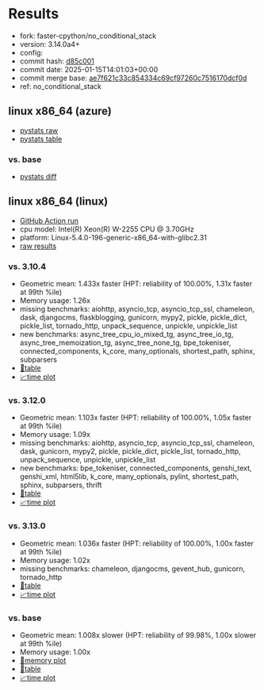 # Results

- fork: faster-cpython/no_conditional_stack
- version: 3.14.0a4+
- config: 
- commit hash: [d85c001](https://github.com/faster%2dcpython/cpython/commit/d85c001)
- commit date: 2025-01-15T14:01:03+00:00
- commit merge base: [ae7f621c33c854334c69cf97260c7516170dcf0d](https://github.com/python/cpython/commit/ae7f621c33c854334c69cf97260c7516170dcf0d)
- ref: no_conditional_stack

## linux x86_64 (azure)

- [pystats raw](bm-20250115-azure-x86_64-faster%252dcpython-no_conditional_stack-3.14.0a4%2B-d85c001-pystats.json)
- [pystats table](bm-20250115-azure-x86_64-faster%252dcpython-no_conditional_stack-3.14.0a4%2B-d85c001-pystats.md)

### vs. base

- [pystats diff](bm-20250115-azure-x86_64-faster%252dcpython-no_conditional_stack-3.14.0a4%2B-d85c001-pystats-vs-base.md)

## linux x86_64 (linux)

- [GitHub Action run](https://github.com/faster-cpython/benchmarking/actions/runs/12789933078)
- cpu model: Intel(R) Xeon(R) W-2255 CPU @ 3.70GHz
- platform: Linux-5.4.0-196-generic-x86_64-with-glibc2.31
- [raw results](bm-20250115-linux-x86_64-faster%252dcpython-no_conditional_stack-3.14.0a4%2B-d85c001.json)

### vs. 3.10.4

- Geometric mean: 1.433x faster (HPT: reliability of 100.00%, 1.31x faster at 99th %ile)
- Memory usage: 1.26x
- missing benchmarks: aiohttp, asyncio_tcp, asyncio_tcp_ssl, chameleon, dask, djangocms, flaskblogging, gunicorn, mypy2, pickle, pickle_dict, pickle_list, tornado_http, unpack_sequence, unpickle, unpickle_list
- new benchmarks: async_tree_cpu_io_mixed_tg, async_tree_io_tg, async_tree_memoization_tg, async_tree_none_tg, bpe_tokeniser, connected_components, k_core, many_optionals, shortest_path, sphinx, subparsers
- [📄table](bm-20250115-linux-x86_64-faster%252dcpython-no_conditional_stack-3.14.0a4%2B-d85c001-vs-3.10.4.md)
- [📈time plot](bm-20250115-linux-x86_64-faster%252dcpython-no_conditional_stack-3.14.0a4%2B-d85c001-vs-3.10.4.svg)

### vs. 3.12.0

- Geometric mean: 1.103x faster (HPT: reliability of 100.00%, 1.05x faster at 99th %ile)
- Memory usage: 1.09x
- missing benchmarks: aiohttp, asyncio_tcp, asyncio_tcp_ssl, chameleon, dask, gunicorn, mypy2, pickle, pickle_dict, pickle_list, tornado_http, unpack_sequence, unpickle, unpickle_list
- new benchmarks: bpe_tokeniser, connected_components, genshi_text, genshi_xml, html5lib, k_core, many_optionals, pylint, shortest_path, sphinx, subparsers, thrift
- [📄table](bm-20250115-linux-x86_64-faster%252dcpython-no_conditional_stack-3.14.0a4%2B-d85c001-vs-3.12.0.md)
- [📈time plot](bm-20250115-linux-x86_64-faster%252dcpython-no_conditional_stack-3.14.0a4%2B-d85c001-vs-3.12.0.svg)

### vs. 3.13.0

- Geometric mean: 1.036x faster (HPT: reliability of 100.00%, 1.00x faster at 99th %ile)
- Memory usage: 1.02x
- missing benchmarks: chameleon, djangocms, gevent_hub, gunicorn, tornado_http
- [📄table](bm-20250115-linux-x86_64-faster%252dcpython-no_conditional_stack-3.14.0a4%2B-d85c001-vs-3.13.0.md)
- [📈time plot](bm-20250115-linux-x86_64-faster%252dcpython-no_conditional_stack-3.14.0a4%2B-d85c001-vs-3.13.0.svg)

### vs. base

- Geometric mean: 1.008x slower (HPT: reliability of 99.98%, 1.00x slower at 99th %ile)
- Memory usage: 1.00x
- [🧠memory plot](bm-20250115-linux-x86_64-faster%252dcpython-no_conditional_stack-3.14.0a4%2B-d85c001-vs-base-mem.svg)
- [📄table](bm-20250115-linux-x86_64-faster%252dcpython-no_conditional_stack-3.14.0a4%2B-d85c001-vs-base.md)
- [📈time plot](bm-20250115-linux-x86_64-faster%252dcpython-no_conditional_stack-3.14.0a4%2B-d85c001-vs-base.svg)

